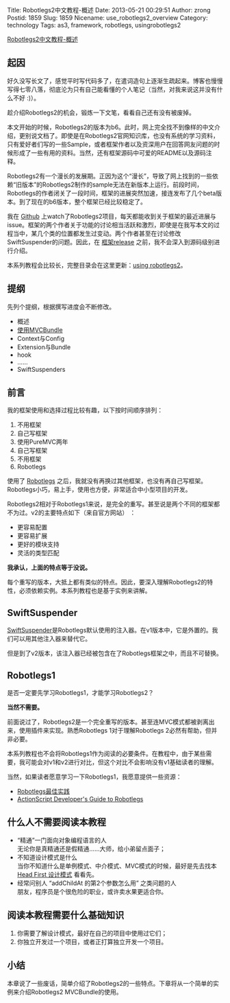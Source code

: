 Title: Robotlegs2中文教程-概述
Date: 2013-05-21 00:29:51
Author: zrong
Postid: 1859
Slug: 1859
Nicename: use_robotlegs2_overview
Category: technology
Tags: as3, framework, robotlegs, usingrobotlegs2

[Robotlegs2中文教程-概述](http://zengrong.net/post/1859.htm)

## 起因

好久没写长文了，感觉平时写代码多了，在遣词造句上逐渐生疏起来。博客也慢慢写得七零八落，彻底沦为只有自己能看懂的个人笔记（当然，对我来说这并没有什么不好 :)）。

趁介绍Robotlegs2的机会，锻炼一下文笔，看看自己还有没有被废掉。

本文开始的时候，Robotlegs2的版本为b6。此时，网上完全找不到像样的中文介绍，更别说文档了。即使是在Robotlegs2官网知识库，也没有系统的学习资料，只有爱好者们写的一些Sample，或者框架作者以及资深用户在回答网友问题的时候形成了一些有用的资料。当然，还有框架源码中可爱的README以及源码注释。

Robotlegs2有一个漫长的发展期。正因为这个“漫长”，导致了网上找到的一些依赖“旧版本”的Robotlegs2制作的sample无法在新版本上运行。前段时间，Robotlegs的作者闭关了一段时间，框架的进展突然加速，接连发布了几个beta版本。到了现在的b6版本，整个框架已经比较稳定了。

我在 [Github](https://github.com/robotlegs/robotlegs-framework) 上watch了Robotlegs2项目，每天都能收到关于框架的最近进展与issue。框架的两个作者关于功能的讨论相当活跃和激烈，即使是在我写本文的过程当中，某几个类的位置都发生过变动。两个作者甚至在讨论修改SwiftSuspender的问题。因此，在 [框架release](https://github.com/robotlegs/robotlegs-framework/issues/milestones) 之前，我不会深入到源码级别进行介绍。

本系列教程会比较长，完整目录会在这里更新：[using robotlegs2](http://zengrong.net/post/tag/usingrobotlegs2)。<!--more-->

## 提纲

先列个提纲，根据撰写进度会不断修改。

* 概述
* [使用MVCBundle](http://zengrong.net/post/1866.htm)
* Context与Config
* Extension与Bundle
* hook
* ……
* SwiftSuspenders

## 前言

我的框架使用和选择过程比较有趣，以下按时间顺序排列：

1. 不用框架
2. 自己写框架
3. 使用PureMVC两年
4. 自己写框架
5. 不用框架
6. Robotlegs

使用了 [Robotlegs](http://www.robotlegs.org/) 之后，我就没有再换过其他框架，也没有再自己写框架。Robotlegs小巧，易上手，使用也方便，非常适合中小型项目的开发。

Robotlegs2相对于Robotlegs1来说，是完全的重写。甚至说是两个不同的框架都不为过。v2的主要特点如下（来自官方网站） ：

* 更容易配置
* 更容易扩展
* 更好的模块支持
* 灵活的类型匹配

**我承认，上面的特点等于没说。**

每个重写的版本，大抵上都有类似的特点。因此，要深入理解Robotlegs2的特性，必须依赖实例。本系列教程也是基于实例来讲解。

## SwiftSuspender

[SwiftSuspender](https://github.com/tschneidereit/Swiftsuspenders)是Robotlegs默认使用的注入器。在v1版本中，它是外置的。我们可以用其他注入器来替代它。

但是到了v2版本，该注入器已经被包含在了Robotlegs框架之中，而且不可替换。

## Robotlegs1

是否一定要先学习Robotlegs1，才能学习Robotlegs2？

**当然不需要。**

前面说过了，Robotlegs2是一个完全重写的版本。甚至连MVC模式都被剥离出来，使用插件来实现。熟悉Robotlegs 1对于理解Robotlegs 2必然有帮助，但并非必要。

本系列教程也不会将Robotlegs1作为阅读的必要条件。在教程中，由于某些需要，我可能会对v1和v2进行对比，但这个对比不会影响没有v1基础读者的理解。

当然，如果读者愿意学习一下Robotlegs1，我愿意提供一些资源：

* [Robotlegs最佳实践](https://github.com/robotlegs/robotlegs-documentation/blob/master/best-practices-zh-cn.textile)
* [ActionScript Developer's Guide to Robotlegs](http://shop.oreilly.com/product/0636920021216.do)

## 什么人不需要阅读本教程

* “精通”一门面向对象编程语言的人   
无论你是真精通还是假精通……大师，给小弟留点面子；
* 不知道设计模式是什么  
当你不知道什么是单例模式、中介模式、MVC模式的时候，最好是先去找本 [Head First 设计模式](http://book.douban.com/subject/2243615/) 看看先。
* 经常问别人 “addChildAt 的第2个参数怎么用” 之类问题的人  
朋友，程序员是个很危险的职业，或许卖水果更适合你。

## 阅读本教程需要什么基础知识

1. 你需要了解设计模式，最好在自己的项目中使用过它们；
2. 你独立开发过一个项目，或者正打算独立开发一个项目。

## 小结

本章说了一些废话，简单介绍了Robotlegs2的一些特点。下章将从一个简单的实例来介绍Robotlegs2 MVCBundle的使用。
